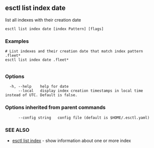 ## esctl list index date

list all indexes with their creation date

```
esctl list index date [index Pattern] [flags]
```

### Examples

```
# List indexes and their creation date that match index pattern .fleet*
esctl list index date .fleet*
	
```

### Options

```
  -h, --help    help for date
      --local   display index creation timestamps in local time instead of UTC. Default is false.
```

### Options inherited from parent commands

```
      --config string   config file (default is $HOME/.esctl.yaml)
```

### SEE ALSO

* [esctl list index](esctl_list_index.md)	 - show information about one or more index

